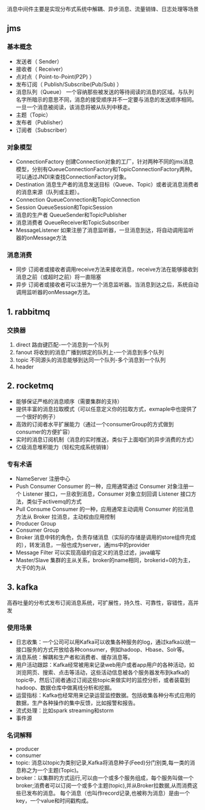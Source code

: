 
消息中间件主要是实现分布式系统中解耦、异步消息、流量销锋、日志处理等场景

## jms

### 基本概念
* 发送者（ Sender）
* 接收者（ Receiver）
* 点对点（ Point-to-Point(P2P) ）
* 发布订阅（ Publish/Subscribe(Pub/Sub) ）
* 消息队列（Queue）  一个容纳那些被发送的等待阅读的消息的区域。与队列名字所暗示的意思不同，消息的接受顺序并不一定要与消息的发送顺序相同。一旦一个消息被阅读，该消息将被从队列中移走。
* 主题（Topic）
* 发布者（Publisher）
* 订阅者（Subscriber）

### 对象模型

* ConnectionFactory  创建Connection对象的工厂，针对两种不同的jms消息模型，分别有QueueConnectionFactory和TopicConnectionFactory两种。可以通过JNDI来查找ConnectionFactory对象。
* Destination 消息生产者的消息发送目标（Queue、Topic）或者说消息消费者的消息来源（队列或主题）。
* Connection QueueConnection和TopicConnection
* Session QueueSession和TopicSession
* 消息的生产者 QueueSender和TopicPublisher
* 消息消费者 QueueReceiver和TopicSubscriber
* MessageListener 如果注册了消息监听器，一旦消息到达，将自动调用监听器的onMessage方法

### 消息消费

* 同步 订阅者或接收者调用receive方法来接收消息，receive方法在能够接收到消息之前（或超时之前）将一直阻塞
* 异步 订阅者或接收者可以注册为一个消息监听器。当消息到达之后，系统自动调用监听器的onMessage方法。


## 1. rabbitmq

### 交换器

1.	direct 路由键匹配-一个消息到一个队列
2.	fanout 将收到的消息广播到绑定的队列上-一个消息到多个队列
3.	topic 不同源头的消息能够到达同一个队列-多个消息到一个队列
4.	header

## 2. rocketmq

* 能够保证严格的消息顺序（需要集群的支持）
* 提供丰富的消息拉取模式（可以任意定义你的拉取方式，exmaple中也提供了一个很好的例子）
* 高效的订阅者水平扩展能力（通过一个consumerGroup的方式做到consumer的方便扩容）
* 实时的消息订阅机制（消息的实时推送，类似于上面咱们的异步消费的方式）
* 亿级消息堆积能力（轻松完成系统销锋）

### 专有术语
* NameServer 注册中心
* Push Consumer Consumer 的一种，应用通常通过 Consumer 对象注册一个 Listener 接口，一旦收到消息，Consumer 对象立刻回调 Listener 接口方法，类似于activemq的方式
* Pull Consume Consumer 的一种，应用通常主动调用 Consumer 的拉消息方法从 Broker 拉消息，主动权由应用控制
* Producer Group
* Consumer Group
* Broker 消息中转的角色，负责存储消息（实际的存储是调用的store组件完成的），转发消息，一般也成为server，通jms中的provider
* Message Filter 可以实现高级的自定义的消息过滤，java编写
* Master/Slave 集群的主从关系，broker的name相同，brokerid=0的为主，大于0的为从

## 3. kafka

高吞吐量的分布式发布订阅消息系统，可扩展性，持久性、可靠性，容错性，高并发

### 使用场景
* 日志收集：一个公司可以用Kafka可以收集各种服务的log，通过kafka以统一接口服务的方式开放给各种consumer，例如hadoop、Hbase、Solr等。
* 消息系统：解耦和生产者和消费者、缓存消息等。
* 用户活动跟踪：Kafka经常被用来记录web用户或者app用户的各种活动，如浏览网页、搜索、点击等活动，这些活动信息被各个服务器发布到kafka的topic中，然后订阅者通过订阅这些topic来做实时的监控分析，或者装载到hadoop、数据仓库中做离线分析和挖掘。
* 运营指标：Kafka也经常用来记录运营监控数据。包括收集各种分布式应用的数据，生产各种操作的集中反馈，比如报警和报告。
* 流式处理：比如spark streaming和storm
* 事件源

### 名词解释
* producer
* consumer
* topic: 消息以topic为类别记录,Kafka将消息种子(Feed)分门别类,每一类的消息称之为一个主题(Topic)。
* broker：以集群的方式运行,可以由一个或多个服务组成，每个服务叫做一个broker;消费者可以订阅一个或多个主题(topic),并从Broker拉数据,从而消费这些已发布的消息。
      每个消息（也叫作record记录,也被称为消息）是由一个key，一个value和时间戳构成。
      
      
      
